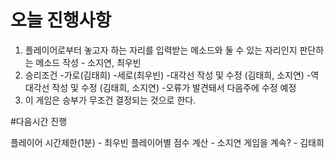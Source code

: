 

# 오늘 진행사항

1.  플레이어로부터 놓고자 하는 자리를 입력받는 메소드와 둘 수 있는 자리인지 판단하는 메소드 작성 - 소지연, 최우빈
2.  승리조건 -가로(김태희)
            -세로(최우빈)
            -대각선 작성 및 수정 (김태희, 소지연)
            -역대각선 작성 및 수정 (김태희, 소지연)
            -오류가 발견돼서 다음주에 수정 예정
3. 이 게임은 승부가 무조건 결정되는 것으로 한다.


#다음시간 진행

플레이어 시간제한(1분)  -  최우빈
플레이어별 점수 계산  - 소지연
게임을 계속?     -  김태희
